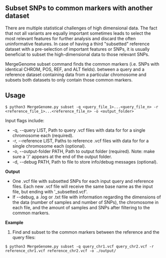 ## Subset SNPs to common markers with another dataset

There are multiple statistical challenges of high dimensional data. The fact that not all variants are equally important sometimes leads to select the most relevant features for further analysis and discard the often uninformative features. In case of having a third "subsetted" reference dataset with a pre-selection of important features or SNPs, it is usually beneficiat to subset the high-dimensional data to those relevant SNPs.

MergeGenome subset command finds the common markers (i.e. SNPs with identical CHROM, POS, REF, and ALT fields). between a query and a reference dataset containing data from a particular chromosome and subsets both datasets to only contain those common markers.

## Usage

```
$ python3 MergeGenome.py subset -q <query_file_1>...<query_file_n> -r <reference_file_1>...<reference_file_n> -o <output_folder>
```

Input flags include:

* -q, --query LIST, Path to query .vcf files with data for for a single chromosome each (required).
* -r, --reference LIST, Paths to reference .vcf files with data for for a single chromosome each (optional).
* -o, --output-folder PATH, Path to output folder (required). Note: make sure a '/' appears at the end of the output folder.
* -d, --debug PATH, Path to file to store info/debug messages (optional).

**Output**

* One .vcf file with subsetted SNPs for each input query and reference files. Each new .vcf file will receive the same base name as the input file, but ending with '_subsetted.vcf'.
* If --debug, a .log or .txt file with information regarding the dimensions of the data (number of samples and number of SNPs), the chromosome in each file, and the amount of samples and SNPs after filtering to the common markers.

**Example**

1. Find and subset to the common markers between the reference and the query files:

```
$ python3 MergeGenome.py subset -q query_chr1.vcf query_chr2.vcf -r reference_chr1.vcf reference_chr2.vcf -o ./output/
```
